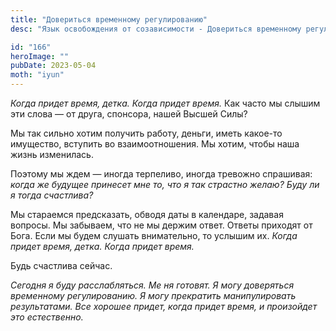 ```yaml
---
title: "Довериться временному регулированию"
desc: "Язык освобождения от созависимости - Довериться временному регулированию"

id: "166"
heroImage: ""
pubDate: 2023-05-04
moth: "iyun"
---
```


_Когда_ _придет_ _время,_ _детка._ _Когда_ _придет_ _время._ Как часто мы
слышим эти слова — от друга, спонсора, нашей Высшей Силы?

Мы так сильно хотим получить работу, деньги, иметь какое-то имущество,
вступить во взаимоотношения. Мы хотим, чтобы наша жизнь изменилась.

Поэтому мы ждем — иногда терпеливо, иногда тревожно спрашивая: _когда же
будущее принесет мне то, что я так_ _страстно желаю? Буду ли я тогда
счастлива?_

Мы стараемся предсказать, обводя даты в календаре, задавая вопросы. Мы
забываем, что не мы держим ответ. Ответы приходят от Бога. Если мы будем
слушать внимательно, то услышим их. _Когда_ _придет_ _время,_ _детка._ _Когда_
_придет_ _время._

Будь счастлива сейчас.

_Сегодня_ _я_ _буду_ _расслабляться._ _Ме_ _ня_ _готовят._ _Я_ _могу_
_доверяться_ _временному_ _регулированию._ _Я_ _могу_ _прекратить_
_манипулировать_ _результатами._ _Все_ _хорошее_ _придет,_ _когда_ _придет_
_время,_ _и_ _произойдет_ _это_ _естественно._
